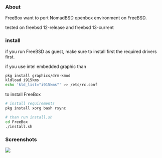 ### About

FreeBox want to port NomadBSD openbox environment on FreeBSD.

tested on freebsd 12-release and freebsd 13-current

### install

if you run FreeBSD as guest, make sure to install first the required drivers first.

if you use intel embedded graphic than
```bash
pkg install graphics/drm-kmod
kldload i915kms
echo 'kld_list="i915kms"' >> /etc/rc.conf
```

to install FreeBox

```bash
# install requirements
pkg install xorg bash rsync

# than run install.sh
cd FreeBox
./install.sh
``` 


### Screenshots
![](http://nomadbsd.org/screenshots/nomadbsd-1.3-RC1-ss1.png)
